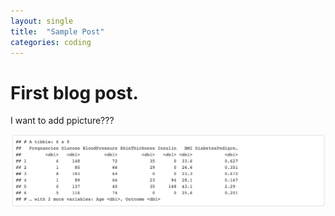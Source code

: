 ```yaml
---
layout: single
title:  "Sample Post"
categories: coding
---
```


# First blog post.



I want to add ppicture???

![diabetes3](../images/2022-07-08-first/diabetes3.png)
